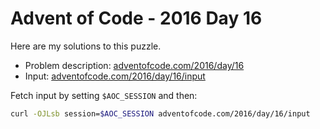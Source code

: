 # Advent of Code - 2016 Day 16
Here are my solutions to this puzzle.

* Problem description: [adventofcode.com/2016/day/16](https://adventofcode.com/2016/day/16)
* Input: [adventofcode.com/2016/day/16/input](https://adventofcode.com/2016/day/16/input)

Fetch input by setting `$AOC_SESSION` and then:
```bash
curl -OJLsb session=$AOC_SESSION adventofcode.com/2016/day/16/input
```
